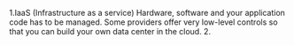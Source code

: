 1.IaaS (Infrastructure as a service)
Hardware, software and your application code has to be managed.  Some providers offer very low-level controls so that you can build your own data center in the cloud.
2.
